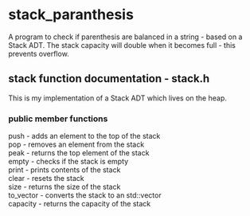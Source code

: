 # stack_paranthesis
A program to check if parenthesis are balanced in a string - based on a Stack ADT. The stack capacity will double when it becomes full - this prevents overflow. 
## stack function documentation - stack.h
This is my implementation of a Stack  ADT which lives on the heap. 
### public member functions
push - adds an element to the top of the stack <br>
pop - removes an element from the stack <br>
peak - returns the top element of the stack <br>
empty - checks if the stack is empty <br>
print - prints contents of the stack <br>
clear - resets the stack <br>
size - returns the size of the stack <br>
to_vector - converts the stack to an std::vector <br>
capacity - returns the capacity of the stack 
